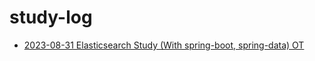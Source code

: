 # study-log

- [2023-08-31 Elasticsearch Study (With spring-boot, spring-data) OT](./date-log/2023-08-31-Elasticsearch-OT.md)
